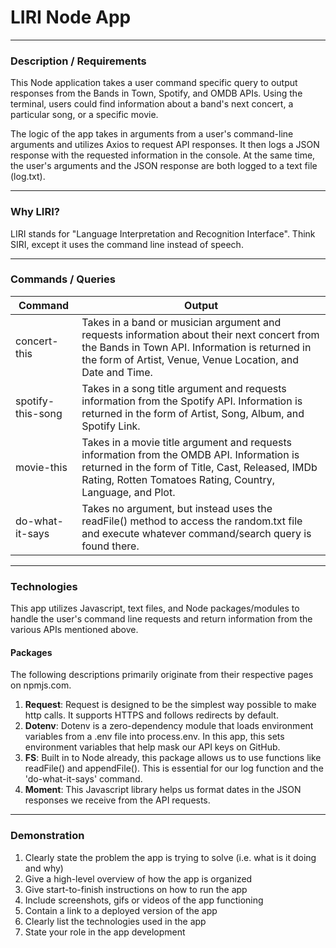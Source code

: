 # LIRI Node App
---
### Description / Requirements

This Node application takes a user command specific query to output responses from the Bands in Town, Spotify, and OMDB APIs. Using the terminal, users could find information about a band's next concert, a particular song, or a specific movie.

The logic of the app takes in arguments from a user's command-line arguments and utilizes Axios to request API responses. It then logs a JSON response with the requested information in the console. At the same time, the user's arguments and the JSON response are both logged to a text file (log.txt).

---

### Why LIRI?
LIRI stands for "Language Interpretation and Recognition Interface". Think SIRI, except it uses the command line instead of speech.

---

### Commands / Queries

Command | Output
---------|---------
concert-this | Takes in a band or musician argument and requests information about their next concert from the Bands in Town API. Information is returned in the form of Artist, Venue, Venue Location, and Date and Time.
spotify-this-song | Takes in a song title argument and requests information from the Spotify API. Information is returned in the form of Artist, Song, Album, and Spotify Link.
movie-this | Takes in a movie title argument and requests information from the OMDB API. Information is returned in the form of Title, Cast, Released, IMDb Rating, Rotten Tomatoes Rating, Country, Language, and Plot.
do-what-it-says | Takes no argument, but instead uses the readFile() method to access the random.txt file and execute whatever command/search query is found there.

---
### Technologies
This app utilizes Javascript, text files, and Node packages/modules to handle the user's command line requests and return information from the various APIs mentioned above.

#### Packages
The following descriptions primarily originate from their respective pages on npmjs.com.

1. **Request**: Request is designed to be the simplest way possible to make http calls. It supports HTTPS and follows redirects by default.
2. **Dotenv**: Dotenv is a zero-dependency module that loads environment variables from a .env file into process.env. In this app, this sets environment variables that help mask our API keys on GitHub.
3. **FS**: Built in to Node already, this package allows us to use functions like readFile() and appendFile(). This is essential for our log function and the 'do-what-it-says' command.
4. **Moment**: This Javascript library helps us format dates in the JSON responses we receive from the API requests.

---
### Demonstration

1. Clearly state the problem the app is trying to solve (i.e. what is it doing and why)
2. Give a high-level overview of how the app is organized
3. Give start-to-finish instructions on how to run the app
4. Include screenshots, gifs or videos of the app functioning
5. Contain a link to a deployed version of the app
6. Clearly list the technologies used in the app
7. State your role in the app development
